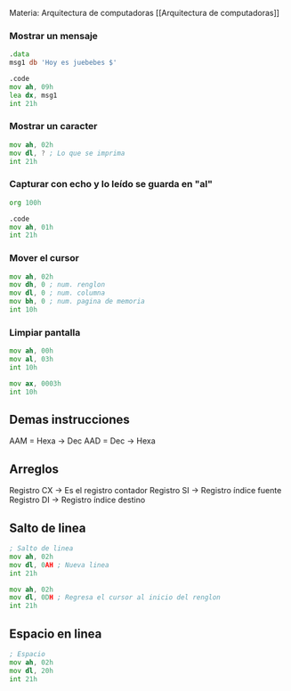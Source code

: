 Materia: Arquitectura de computadoras [[Arquitectura de computadoras]]


### Mostrar un mensaje
```asm
.data
msg1 db 'Hoy es juebebes $'

.code
mov ah, 09h
lea dx, msg1
int 21h
```

### Mostrar un caracter
```asm
mov ah, 02h
mov dl, ? ; Lo que se imprima
int 21h
```

### Capturar con echo y lo leído se guarda en "al"
```asm
org 100h

.code
mov ah, 01h
int 21h
```

### Mover el cursor
```asm
mov ah, 02h
mov dh, 0 ; num. renglon
mov dl, 0 ; num. columna
mov bh, 0 ; num. pagina de memoria
int 10h
```

### Limpiar pantalla
```asm
mov ah, 00h
mov al, 03h
int 10h
```

```asm
mov ax, 0003h
int 10h
```

## Demas instrucciones
AAM = Hexa -> Dec
AAD = Dec -> Hexa

## Arreglos
Registro CX -> Es el registro contador
Registro SI -> Registro índice fuente
Registro DI -> Registro índice destino

## Salto de linea
```asm
; Salto de linea
mov ah, 02h
mov dl, 0AH ; Nueva linea
int 21h    

mov ah, 02h
mov dl, 0DH ; Regresa el cursor al inicio del renglon
int 21h
```

## Espacio en linea
```asm
; Espacio
mov ah, 02h
mov dl, 20h
int 21h 
```